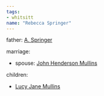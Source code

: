 ```yaml
---
tags:
- whitsitt
name: "Rebecca Springer"
---
```


father: [A. Springer](A.%20Springer)   

marriage:
  - spouse: [John Henderson Mullins](John%20Henderson%20Mullins.md) 

children:
  - [Lucy Jane Mullins](Lucy%20Jane%20Mullins.md)


